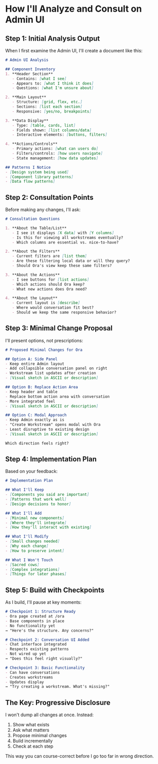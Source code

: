 # How I'll Analyze and Consult on Admin UI

## Step 1: Initial Analysis Output

When I first examine the Admin UI, I'll create a document like this:

```markdown
# Admin UI Analysis

## Component Inventory
1. **Header Section**
   - Contains: [what I see]
   - Appears to: [what I think it does]
   - Questions: [what I'm unsure about]

2. **Main Layout**
   - Structure: [grid, flex, etc.]
   - Sections: [list each section]
   - Responsive: [yes/no, breakpoints]

3. **Data Display**
   - Type: [table, cards, list]
   - Fields shown: [list columns/data]
   - Interactive elements: [buttons, filters]

4. **Actions/Controls**
   - Primary actions: [what can users do]
   - Filters/controls: [how users navigate]
   - State management: [how data updates]

## Patterns I Notice
- [Design system being used]
- [Component library patterns]
- [Data flow patterns]
```

## Step 2: Consultation Points

Before making any changes, I'll ask:

```markdown
# Consultation Questions

1. **About the Table/List**
   - I see it displays [X data] with [Y columns]
   - Is this for viewing all workstreams eventually?
   - Which columns are essential vs. nice-to-have?

2. **About the Filters**
   - Current filters are [list them]
   - Are these filtering local data or will they query?
   - Should Ora's view keep these same filters?

3. **About the Actions**
   - I see buttons for [list actions]
   - Which actions should Ora keep?
   - What new actions does Ora need?

4. **About the Layout**
   - Current layout is [describe]
   - Where would conversation fit best?
   - Should we keep the same responsive behavior?
```

## Step 3: Minimal Change Proposal

I'll present options, not prescriptions:

```markdown
# Proposed Minimal Changes for Ora

## Option A: Side Panel
- Keep entire Admin layout
- Add collapsible conversation panel on right
- Workstream list updates after creation
- [Visual sketch in ASCII or description]

## Option B: Replace Action Area
- Keep header and table
- Replace bottom action area with conversation
- More integrated feel
- [Visual sketch in ASCII or description]

## Option C: Modal Approach
- Keep Admin exactly as is
- "Create Workstream" opens modal with Ora
- Least disruptive to existing design
- [Visual sketch in ASCII or description]

Which direction feels right?
```

## Step 4: Implementation Plan

Based on your feedback:

```markdown
# Implementation Plan

## What I'll Keep
- [Components you said are important]
- [Patterns that work well]
- [Design decisions to honor]

## What I'll Add
- [Minimal new components]
- [Where they'll integrate]
- [How they'll interact with existing]

## What I'll Modify
- [Small changes needed]
- [Why each change]
- [How to preserve intent]

## What I Won't Touch
- [Sacred cows]
- [Complex integrations]
- [Things for later phases]
```

## Step 5: Build with Checkpoints

As I build, I'll pause at key moments:

```markdown
# Checkpoint 1: Structure Ready
- Ora page created at /ora
- Base components in place
- No functionality yet
→ "Here's the structure. Any concerns?"

# Checkpoint 2: Conversation UI Added
- Chat interface integrated
- Respects existing patterns
- Not wired up yet
→ "Does this feel right visually?"

# Checkpoint 3: Basic Functionality
- Can have conversations
- Creates workstreams
- Updates display
→ "Try creating a workstream. What's missing?"
```

## The Key: Progressive Disclosure

I won't dump all changes at once. Instead:
1. Show what exists
2. Ask what matters
3. Propose minimal changes
4. Build incrementally
5. Check at each step

This way you can course-correct before I go too far in wrong direction.